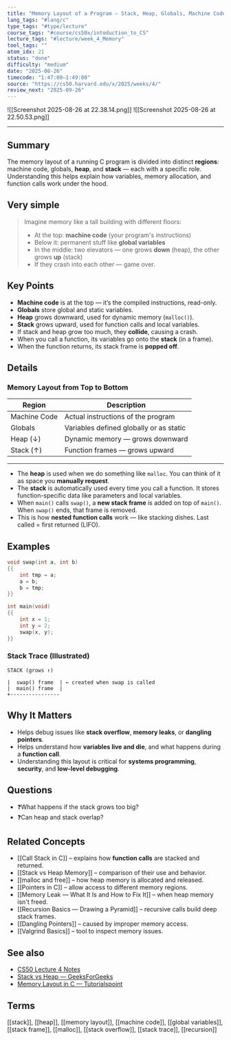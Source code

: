 ```yaml
---
title: "Memory Layout of a Program — Stack, Heap, Globals, Machine Code"  
lang_tags: "#lang/c"
type_tags: "#type/lecture"
course_tags: "#course/cs50x/intoduction_to_CS"
lecture_tags: "#lecture/week_4_Memory"
tool_tags: ""
atom_idx: 21
status: "done"
difficulty: "medium"
date: "2025-08-26"
timecode: "1:47:00–1:49:00"
source: "https://cs50.harvard.edu/x/2025/weeks/4/"
review_next: "2025-09-26"
---
```


![[Screenshot 2025-08-26 at 22.38.14.png]]
![[Screenshot 2025-08-26 at 22.50.53.png]]

---

## Summary
The memory layout of a running C program is divided into distinct **regions**: machine code, globals, **heap**, and **stack** — each with a specific role. Understanding this helps explain how variables, memory allocation, and function calls work under the hood.

## Very simple

> Imagine memory like a tall building with different floors:
> - At the top: **machine code** (your program's instructions)
> - Below it: permanent stuff like **global variables**
> - In the middle: two elevators — one grows **down** (heap), the other grows **up** (stack)
> - If they crash into each other — game over.

## Key Points
- **Machine code** is at the top — it’s the compiled instructions, read-only.
- **Globals** store global and static variables.
- **Heap** grows downward, used for dynamic memory (`malloc()`).
- **Stack** grows upward, used for function calls and local variables.
- If stack and heap grow too much, they **collide**, causing a crash.
- When you call a function, its variables go onto the **stack** (in a frame).
- When the function returns, its stack frame is **popped off**.

## Details

### Memory Layout from Top to Bottom
| Region         | Description                              |
|----------------|-------------------------------------------|
| Machine Code   | Actual instructions of the program        |
| Globals        | Variables defined globally or as static   |
| Heap (↓)       | Dynamic memory — grows downward           |
| Stack (↑)      | Function frames — grows upward            |

---

- The **heap** is used when we do something like `malloc`. You can think of it as space you **manually request**.
- The **stack** is automatically used every time you call a function. It stores function-specific data like parameters and local variables.
- When `main()` calls `swap()`, a **new stack frame** is added on top of `main()`. When `swap()` ends, that frame is removed.
- This is how **nested function calls** work — like stacking dishes. Last called = first returned (LIFO).

## Examples

```c
void swap(int a, int b)
{{
    int tmp = a;
    a = b;
    b = tmp;
}}

int main(void)
{{
    int x = 1;
    int y = 2;
    swap(x, y);
}}
```

### Stack Trace (Illustrated)

```
STACK (grows ↑)

|  swap() frame  | ← created when swap is called
|  main() frame  |
+----------------
```

## **Why It Matters**

- Helps debug issues like **stack overflow**, **memory leaks**, or **dangling pointers**.
- Helps understand how **variables live and die**, and what happens during a **function call**.
- Understanding this layout is critical for **systems programming**, **security**, and **low-level debugging**.

## Questions

- ❓What happens if the stack grows too big?  
- ❓Can heap and stack overlap?

## Related Concepts

- [[Call Stack in C]] – explains how **function calls** are stacked and returned.
- [[Stack vs Heap Memory]] – comparison of their use and behavior.
- [[malloc and free]] – how heap memory is allocated and released.
- [[Pointers in C]] – allow access to different memory regions.
- [[Memory Leak — What It Is and How to Fix It]] – when heap memory isn't freed.
- [[Recursion Basics — Drawing a Pyramid]] – recursive calls build deep stack frames.
- [[Dangling Pointers]] – caused by improper memory access.
- [[Valgrind Basics]] – tool to inspect memory issues.

## See also

- [CS50 Lecture 4 Notes](https://cs50.harvard.edu/x/2025/weeks/4/)
- [Stack vs Heap — GeeksForGeeks](https://www.geeksforgeeks.org/stack-vs-heap-memory-allocation/)
- [Memory Layout in C — Tutorialspoint](https://www.tutorialspoint.com/memory-layout-of-c-program)

## Terms

[[stack]], [[heap]], [[memory layout]], [[machine code]], [[global variables]], [[stack frame]], [[malloc]], [[stack overflow]], [[stack trace]], [[recursion]]

